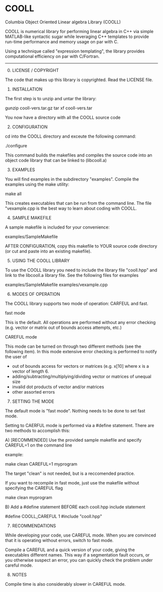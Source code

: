 # COOLL
Columbia Object Oriented Linear algebra Library (COOLL)

COOLL is numerical library for performing linear algebra in C++ via simple MATLAB-like syntactic sugar while leveraging C++ templates to provide run-time performance and memory usage on par with C.

Using a technique called "expression templating", the library provides computational efficiency on par with C/Fortran.

---------------------------------------------------------------------------

0. LICENSE / COPYRIGHT

The code that makes up this library is copyrighted.
Read the LICENSE file.

1. INSTALLATION

The first step is to unzip and untar the library:

gunzip cooll-vers.tar.gz
tar xf cooll-vers.tar

You now have a directory with all the COOLL source code

2. CONFIGURATION

cd into the COOLL directory and exceute the following command:

./configure

This command builds the makefiles and compiles the source code into an
object code library that can be linked to (libcooll.a)



3. EXAMPLES  

You will find examples in the subdirectory "examples". Compile the
examples using the make utility:

make all

This creates executables that can be run from the command line.  The
file "vexample.cpp is the best way to learn about coding with COOLL.


4. SAMPLE MAKEFILE

A sample makefile is included for your convenience:

examples/SampleMakefile

AFTER CONFIGURATION, copy this makefile to YOUR source code directory
(or cut and paste into an existing makefile).


5. USING THE COOLL LIBRARY

To use the COOLL library you need to include the library file "cooll.hpp"
and link to the libcooll.a library file.  See the following files for
examples

examples/SampleMakefile
examples/vexample.cpp


6. MODES OF OPERATION

The COOLL library supports two mode of operation: CARFEUL and fast.

fast mode

 This is the default.  All operations are performed without any error checking 
 (e.g. vector or matrix out of bounds access attempts, etc.)

CAREFUL mode

 This mode can be turned on through two different methods (see the following item).
 In this mode extensive error checking is performed to notify the user of

 - out of bounds access for vectors or matrices (e.g. x[10] where x is a
   vector of length 6.
 - adding/subtracting/multiplying/dividing vector or matrices of unequal
   size
 - invalid dot products of vector and/or matrices 
 - other assorted errors



7. SETTING THE MODE

The default mode is "fast mode".  Nothing needs to be done to set fast mode.

Setting to CAERFUL mode is performed via a #define statement. There are
two methods to accomplish this:

A) [RECOMMENDED] Use the provided sample makefile and specify CAREFUL=1 on the command line

example:

 make clean CAREFUL=1 myprogram

The target "clean" is not needed, but is a reccomended practice.

If you want to recompile in fast mode, just use the makefile
without specifying the CAREFUL flag

 make clean myprogram


B) Add a #define statement BEFORE each cooll.hpp include statement


#define COOLL_CAREFUL 1
#include "cooll.hpp"



7. RECOMMENDATIONS

While developing your code, use CAREFUL mode.  When you are convinced that it is operating
without errors, switch to fast mode.  

Compile a CAREFUL and a quick version of your code, giving the executables different names.
This way if a segmentation fault occurs, or you otherwise suspect an error, you can quickly
check the problem under careful mode.


8.  NOTES

Compile time is also considerably slower in CAREFUL mode.
